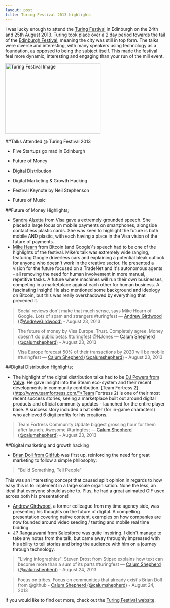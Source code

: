 ```yaml
---
layout: post
title: Turing Festival 2013 highlights
---
```

I was lucky enough to attend the [Turing Festival](http://turingfestival.com/) in Edinburgh on the 24th and 25th August 2013. Turing took place over a 2 day period towards the tail of the [Edinburgh Festival](http://www.edinburghfestivals.co.uk/), meaning the city was still in top form. The talks were diverse and interesting, with many speakers using technology as a foundation, as opposed to being the subject itself. This made the festival feel more dynamic, interesting and engaging than your run of the mill event. 

<a href="http://calumshep.com/wp-content/uploads/2013/08/turing-festival-image.jpg"><img class="alignright size-medium wp-image-448" alt="Turing Festival Image" src="http://calumshep.com/wp-content/uploads/2013/08/turing-festival-image-300x223.jpg" width="300" height="223" /></a>

##Talks Attended @ Turing Festival 2013

- Five Startups go mad in Edinburgh
- Future of Money
- Digital Distribution

- Digital Marketing &amp; Growth Hacking
- Festival Keynote by Neil Stephenson
- Future of Music

##Future of Money Highlights;

- [Sandra Alzetta](http://www.iabuk.net/people/sandra-alzetta) from Visa gave a extremely grounded speech. She placed a large focus on mobile payments on smartphones, alongside contactless plastic cards. She was keen to highlight the future is both mobile AND plastic, with each having a place in the Visa vision of the future of payments.
- [Mike Hearn](http://plan99.net/~mike/#top) from Bitcoin (and Google)'s speech had to be one of the highlights of the festival. Mike's talk was extremely wide ranging, featuring Google driverless cars and explaining a potential bleak outlook for anyone who doesn't work in the creative sector. He presented a vision for the future focused on a TradeNet and it's autonomous agents - all removing the need for human involvement in more manual, repetitive tasks. A future where machines will run their own businesses, competing in a marketplace against each other for human business. A fascinating insight! He also mentioned some background and ideology on Bitcoin, but this was really overshadowed by everything that preceded it.

> Social reviews don't make that much sense, says Mike Hearn of Google. Lots of spam and strangers #turingfest — [Andrew Girdwood (@AndrewGirdwood)](https://twitter.com/AndrewGirdwood/statuses/370910677512486912) - August 23, 2013

> The future of money by Visa Europe. Trust. Completely agree. Money doesn't do public betas #turingfest @NJones — [Calum Shepherd (@calumshepherd)](https://twitter.com/calumshepherd/statuses/370908903141543936) - August 23, 2013

> Visa Europe forecast 50% of their transactions by 2020 will be mobile #turingfest — [Calum Shepherd (@calumshepherd)](https://twitter.com/calumshepherd/statuses/370903909248028672) - August 23, 2013

##Digital Distribution Highlights;
- The highlight of the digital distribution talks had to be [DJ Powers from Valve](http://www.linkedin.com/pub/dj-powers/67/70/495). He gave insight into the Steam eco-system and their recent developments in community contribution. [Team Fortress 2](http://www.teamfortress.com/">Team Fortress 2) is one of their most recent success stories, seeing a marketplace built out around digital products and official community updates - launched for the entire player base. A success story included a hat seller (for in-game characters) who achieved 6 digit profits for his creations.

> Team Fortress Community Update biggest grossing hour for them after launch. Awesome #turingfest — [Calum Shepherd (@calumshepherd)](https://twitter.com/calumshepherd/statuses/370945261469986816) - August 23, 2013

##Digital marketing and growth hacking

- [Brian Doll from GitHub](http://emphaticsolutions.com/) was first up, reinforcing the need for great marketing to follow a simple philosophy:
> "Build Something, Tell People"

This was an interesting concept that caused split opinion in regards to how easy this is to implement in a large scale organisation. None the less, an ideal that everyone should aspire to. Plus, he had a great animated GIF used across both his presentations!
- [Andrew Girdwood](http://blog.arhg.net/), a former colleague from my time agency side, was presenting his thoughts on the future of digital. A compelling presentation covering native content, examples on how companies are now founded around video seeding / testing and mobile real time bidding.
- [JP Rangaswami](http://confusedofcalcutta.com/about-me/) from Salesforce was quite inspiring. I didn't manage to take any notes from the talk, but came away throughly impressed with his ability to tell stories and bring the audience with him on a journey through technology.

> "Living infographics". Steven Drost from Stipso explains how text can become more than a sum of its parts #turingfest — [Calum Shepherd (@calumshepherd)](https://twitter.com/calumshepherd/statuses/371204304608456704) - August 24, 2013

> Focus on tribes. Focus on communities that already exist's Brian Doll from @github - [Calum Shepherd (@calumshepherd)](https://twitter.com/calumshepherd/statuses/371198273882980352) - August 24, 2013

If you would like to find out more, check out the [Turing Festival website](http://turingfestival.com/).
